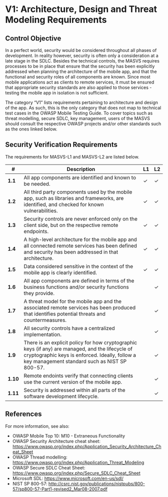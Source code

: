 # V1: Architecture, Design and Threat Modeling Requirements

## Control Objective

In a perfect world, security would be considered throughout all phases of development. In reality however, security is often only a consideration at a late stage in the SDLC. Besides the technical controls, the MASVS requires processes to be in place that ensure that the security has been explicitly addressed when planning the architecture of the mobile app, and that the functional and security roles of all components are known. Since most mobile applications act as clients to remote services, it must be ensured that appropriate security standards are also applied to those services - testing the mobile app in isolation is not sufficient.

The category “V1” lists requirements pertaining to architecture and design of the app. As such, this is the only category that does not map to technical test cases in the OWASP Mobile Testing Guide. To cover topics such as threat modelling, secure SDLC, key management, users of the MASVS should consult the respective OWASP projects and/or other standards such as the ones linked below.

## Security Verification Requirements

The requirements for MASVS-L1 and MASVS-L2 are listed below.

| # | Description | L1 | L2 |
| --- | --- | --- | --- |
| **1.1** | All app components are identified and known to be needed. | ✓ | ✓ |
| **1.2** | All third party components used by the mobile app, such as libraries and frameworks, are identified, and checked for known vulnerabilities. | ✓ | ✓ |
| **1.3** | Security controls are never enforced only on the client side, but on the respective remote endpoints. | ✓ | ✓ |
| **1.4** | A high-level architecture for the mobile app and all connected remote services has been defined and security has been addressed in that architecture. | ✓ | ✓ |
| **1.5** | Data considered sensitive in the context of the mobile app is clearly identified. | ✓ | ✓ |
| **1.6** | All app components are defined in terms of the business functions and/or security functions they provide. |   | ✓ |
| **1.7** | A threat model for the mobile app and the associated remote services has been produced that identifies potential threats and countermeasures. |   | ✓ |
| **1.8** | All security controls have a centralized implementation. |   | ✓ |
| **1.9** | There is an explicit policy for how cryptographic keys (if any) are managed, and the lifecycle of cryptographic keys is enforced. Ideally, follow a key management standard such as NIST SP 800-57. |   | ✓ |
| **1.10** | Remote endoints verify that connecting clients use the current version of the mobile app. |   | ✓ |
| **1.11** | Security is addressed within all parts of the software development lifecycle.  |   | ✓ |

## References

For more information, see also:

- OWASP Mobile Top 10: M10 - Extraneous Functionality
- OWASP Security Architecture cheat sheet: https://www.owasp.org/index.php/Application_Security_Architecture_Cheat_Sheet
- OWASP Thread modelling: https://www.owasp.org/index.php/Application_Threat_Modeling
- OWASP Secure SDLC Cheat Sheet: https://www.owasp.org/index.php/Secure_SDLC_Cheat_Sheet
- Microsoft SDL: https://www.microsoft.com/en-us/sdl/
- NIST SP 800-57: http://csrc.nist.gov/publications/nistpubs/800-57/sp800-57-Part1-revised2_Mar08-2007.pdf
